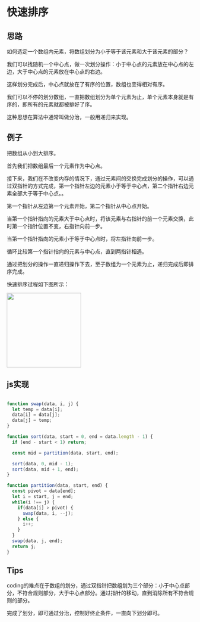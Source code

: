 # 快速排序

## 思路

如何选定一个数组内元素，将数组划分为小于等于该元素和大于该元素的部分？

我们可以找随机一个中心点，做一次划分操作：小于中心点的元素放在中心点的左边，大于中心点的元素放在中心点的右边。

这样划分完成后，中心点就放在了有序的位置，数组也变得相对有序。

我们可以不停的划分数组，一直把数组划分为单个元素为止，单个元素本身就是有序的，即所有的元素就都被排好了序。

这种思想在算法中通常叫做分治，一般用递归来实现。

## 例子

把数组从小到大排序。

首先我们把数组最后一个元素作为中心点。

接下来，我们在不改变内存的情况下，通过元素间的交换完成划分的操作，可以通过双指针的方式完成，第一个指针左边的元素小于等于中心点，第二个指针右边元素全部大于等于中心点。。

第一个指针从左边第一个元素开始，第二个指针从中心点开始。

当第一个指针指向的元素大于中心点时，将该元素与右指针的前一个元素交换，此时第一个指针位置不变，右指针向前一步。

当第一个指针指向的元素小于等于中心点时，将左指针向前一步。

循环比较第一个指针指向的元素与中心点，直到两指针相遇。

通过把划分的操作一直递归操作下去，至子数组为一个元素为止，递归完成后即排序完成。

快速排序过程如下图所示：

<img src="https://i.postimg.cc/t77SQG1C/2020-07-01-13-56-38.gif" height="200px" >

## js实现

```javascript

function swap(data, i, j) { 
  let temp = data[i];
  data[i] = data[j];
  data[j] = temp;
}

function sort(data, start = 0, end = data.length - 1) {
  if (end - start < 1) return;

  const mid = partition(data, start, end);

  sort(data, 0, mid - 1);
  sort(data, mid + 1, end);
}

function partition(data, start, end) {
  const pivot = data[end];
  let i = start, j = end;
  while(i !== j) {
    if(data[i] > pivot) {
      swap(data, i, --j);
    } else {
      i++;
    }
  }
  swap(data, j, end);
  return j;
}

```

## Tips

coding的难点在于数组的划分，通过双指针把数组划为三个部分：小于中心点部分，不符合规则部分，大于中心点部分。通过指针的移动，直到消除所有不符合规则的部分。

完成了划分，即可通过分治，控制好终止条件，一直向下划分即可。